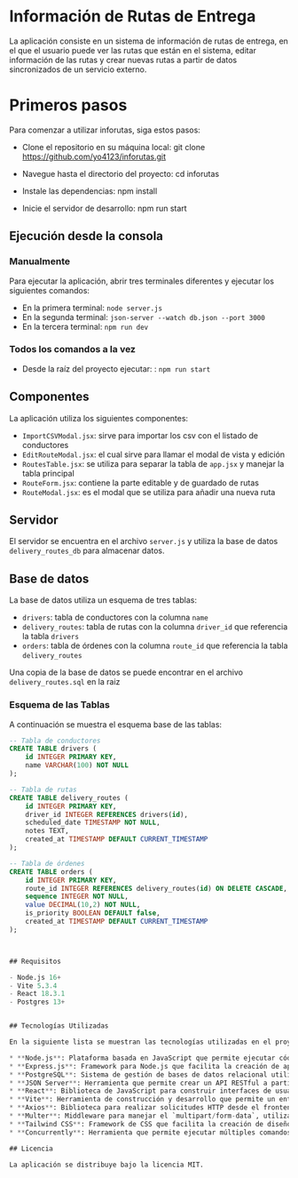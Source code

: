 # Información de Rutas de Entrega

La aplicación consiste en un sistema de información de rutas de entrega, en el que el usuario puede ver las rutas que están en el sistema, editar información de las rutas y crear nuevas rutas a partir de datos sincronizados de un servicio externo.

# Primeros pasos

Para comenzar a utilizar inforutas, siga estos pasos:

- Clone el repositorio en su máquina local:
  git clone https://github.com/yo4123/inforutas.git

- Navegue hasta el directorio del proyecto:
  cd inforutas

- Instale las dependencias:
  npm install

- Inicie el servidor de desarrollo:
  npm run start

## Ejecución desde la consola

### Manualmente

Para ejecutar la aplicación, abrir tres terminales diferentes y ejecutar los siguientes comandos:

- En la primera terminal: `node server.js`
- En la segunda terminal: `json-server --watch db.json --port 3000`
- En la tercera terminal: `npm run dev`

### Todos los comandos a la vez

- Desde la raíz del proyecto ejecutar: : `npm run start`

## Componentes

La aplicación utiliza los siguientes componentes:

- `ImportCSVModal.jsx`: sirve para importar los csv con el listado de conductores
- `EditRouteModal.jsx`: el cual sirve para llamar el modal de vista y edición
- `RoutesTable.jsx`: se utiliza para separar la tabla de `app.jsx` y manejar la tabla principal
- `RouteForm.jsx`: contiene la parte editable y de guardado de rutas
- `RouteModal.jsx`: es el modal que se utiliza para añadir una nueva ruta

## Servidor

El servidor se encuentra en el archivo `server.js` y utiliza la base de datos `delivery_routes_db` para almacenar datos.

## Base de datos

La base de datos utiliza un esquema de tres tablas:

- `drivers`: tabla de conductores con la columna `name`
- `delivery_routes`: tabla de rutas con la columna `driver_id` que referencia la tabla `drivers`
- `orders`: tabla de órdenes con la columna `route_id` que referencia la tabla `delivery_routes`

Una copia de la base de datos se puede encontrar en el archivo `delivery_routes.sql` en la raiz

### Esquema de las Tablas

A continuación se muestra el esquema base de las tablas:

```sql
-- Tabla de conductores
CREATE TABLE drivers (
    id INTEGER PRIMARY KEY,
    name VARCHAR(100) NOT NULL
);

-- Tabla de rutas
CREATE TABLE delivery_routes (
    id INTEGER PRIMARY KEY,
    driver_id INTEGER REFERENCES drivers(id),
    scheduled_date TIMESTAMP NOT NULL,
    notes TEXT,
    created_at TIMESTAMP DEFAULT CURRENT_TIMESTAMP
);

-- Tabla de órdenes
CREATE TABLE orders (
    id INTEGER PRIMARY KEY,
    route_id INTEGER REFERENCES delivery_routes(id) ON DELETE CASCADE,
    sequence INTEGER NOT NULL,
    value DECIMAL(10,2) NOT NULL,
    is_priority BOOLEAN DEFAULT false,
    created_at TIMESTAMP DEFAULT CURRENT_TIMESTAMP
);



## Requisitos

- Node.js 16+
- Vite 5.3.4
- React 18.3.1
- Postgres 13+


## Tecnologías Utilizadas

En la siguiente lista se muestran las tecnologías utilizadas en el proyecto:

* **Node.js**: Plataforma basada en JavaScript que permite ejecutar código del lado del servidor. Se utiliza para crear un API que maneja la lógica de negocio de la aplicación.
* **Express.js**: Framework para Node.js que facilita la creación de aplicaciones web. En esta aplicación, Express se utiliza para definir y manejar las rutas de la API.
* **PostgreSQL**: Sistema de gestión de bases de datos relacional utilizado para almacenar datos sobre conductores, rutas y órdenes. La conexión a esta base de datos se gestiona a través del paquete `pg`.
* **JSON Server**: Herramienta que permite crear un API RESTful a partir de un archivo JSON (`db.json`). Sirve como una solución rápida para simular un backend en desarrollo.
* **React**: Biblioteca de JavaScript para construir interfaces de usuario. Se utiliza aquí para crear componentes que permiten a los usuarios interactuar con la aplicación, como editar rutas y visualizar información.
* **Vite**: Herramienta de construcción y desarrollo que permite un entorno de desarrollo altamente eficiente para aplicaciones de JavaScript modernas. Aquí se usa para desarrollar el frontend en React.
* **Axios**: Biblioteca para realizar solicitudes HTTP desde el frontend hacia el backend. Se utiliza para obtener y enviar datos entre la interfaz de usuario y el servidor.
* **Multer**: Middleware para manejar el `multipart/form-data`, utilizado principalmente para subir archivos. En este caso, se usa para importar datos desde archivos CSV.
* **Tailwind CSS**: Framework de CSS que facilita la creación de diseños responsivos y modernos, empleado para estilizar la interfaz de usuario.
* **Concurrently**: Herramienta que permite ejecutar múltiples comandos de `npm` simultáneamente. En este proyecto, se utiliza para poner en marcha el servidor, el JSON server y el entorno de desarrollo de Vite al mismo tiempo.

## Licencia

La aplicación se distribuye bajo la licencia MIT.
```
